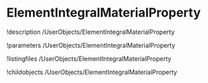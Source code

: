 <!-- MOOSE Documentation Stub: Remove this when content is added. -->

# ElementIntegralMaterialProperty
!description /UserObjects/ElementIntegralMaterialProperty

!parameters /UserObjects/ElementIntegralMaterialProperty

!listingfiles /UserObjects/ElementIntegralMaterialProperty

!childobjects /UserObjects/ElementIntegralMaterialProperty
